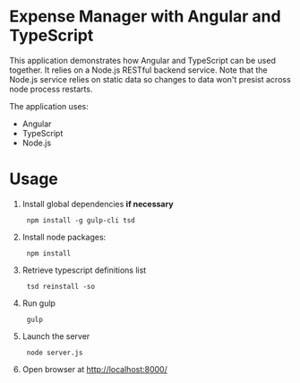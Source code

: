 Expense Manager with Angular and TypeScript
===============

This application demonstrates how Angular and TypeScript can be used together. It relies on a 
 Node.js RESTful backend service. Note that the Node.js service relies on static data so
 changes to data won't presist across node process restarts.


The application uses:

* Angular
* TypeScript
* Node.js

# Usage

1. Install global dependencies **if necessary**

        npm install -g gulp-cli tsd

2. Install node packages:

        npm install

3. Retrieve typescript definitions list

        tsd reinstall -so

4. Run gulp

        gulp

5. Launch the server

        node server.js

6. Open browser at <http://localhost:8000/>


